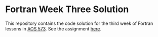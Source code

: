# Fortran Week Three Solution

This repository contains the code solution for the third week of Fortran lessons in [AOS 573](http://aos573.github.io). See the assignment [here](https://aos573.github.io/assignments/4-fortran-cli-modules-lib.html).
